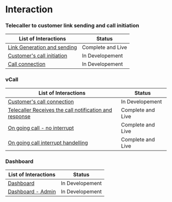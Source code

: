 # Interaction 

### Telecaller to customer link sending and call initiation  

| List of Interactions                         |Status|
| -------------------------------- |------|
| [Link Generation and sending](https://github.com/TwishaP/vCalling-Feature-Document/blob/master/Link%20Generation%20and%20Sending.md)      |   Complete and Live   |
| [Customer's call initiation](https://github.com/TwishaP/vCalling-Feature-Document/blob/master/call%20initiation.md)       |   In Developement   |
| [Call connection](https://github.com/TwishaP/vCalling-Feature-Document/blob/master/Call%20Connection.md)       |   In Developement   |

 
 ### vCall

| List of Interactions                         |Status|
| -------------------------------- |------|
| [Customer's call connection](https://github.com/TwishaP/vCalling-Feature-Document/blob/master/call%20initiation.md)       |   In Developement   |
| [Telecaller Receives the call notification and response](https://github.com/TwishaP/vCalling-Feature-Document/blob/master/On%20Going%20Call.md)      |   Complete and Live   |
| [On going call - no interrupt](https://github.com/TwishaP/vCalling-Feature-Document/blob/master/on%20going%20call-%20no%20interrupt.md)      |   Complete and Live   |
| [On going call interrupt handelling](https://github.com/TwishaP/vCalling-Feature-Document/blob/master/On%20going%20call%20interrupt%20handling.md)      |   Complete and Live   |

### Dashboard

| List of Interactions                         |Status|
| -------------------------------- |------|
| [Dashboard](https://github.com/TwishaP/vCalling-Feature-Document/blob/master/Dashboard.md)       |   In Developement   |
| [Dashboard - Admin](#)       |   In Developement   |
